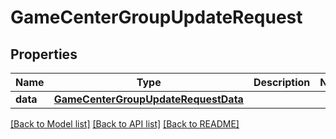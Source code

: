 # GameCenterGroupUpdateRequest

## Properties
Name | Type | Description | Notes
------------ | ------------- | ------------- | -------------
**data** | [**GameCenterGroupUpdateRequestData**](GameCenterGroupUpdateRequestData.md) |  | 

[[Back to Model list]](../README.md#documentation-for-models) [[Back to API list]](../README.md#documentation-for-api-endpoints) [[Back to README]](../README.md)


